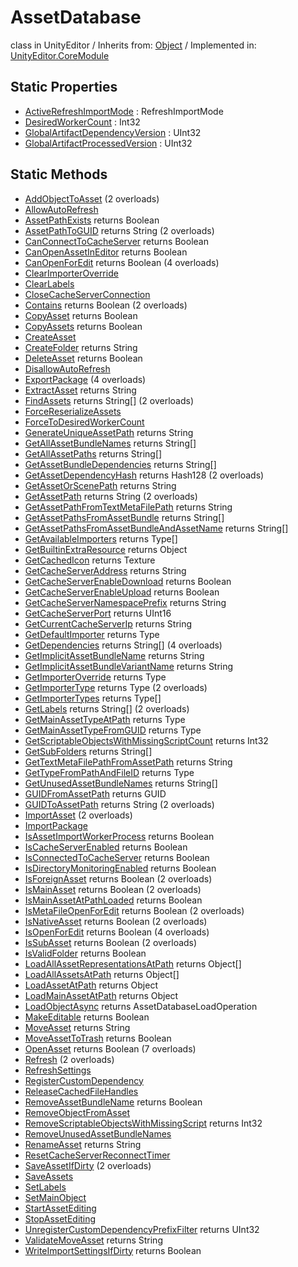 # AssetDatabase
class in UnityEditor
 / Inherits from: <a href="https://docs.unity3d.com/6000.0/Documentation/ScriptReference/Object.html" target="_blank">Object</a> / Implemented in: <a href="https://docs.unity3d.com/6000.0/Documentation/ScriptReference/UnityEditor.CoreModule.html" target="_blank">UnityEditor.CoreModule</a>
## Static Properties
- <a href="https://docs.unity3d.com/6000.0/Documentation/ScriptReference/AssetDatabase-ActiveRefreshImportMode.html" target="_blank">ActiveRefreshImportMode</a> : RefreshImportMode
- <a href="https://docs.unity3d.com/6000.0/Documentation/ScriptReference/AssetDatabase-DesiredWorkerCount.html" target="_blank">DesiredWorkerCount</a> : Int32
- <a href="https://docs.unity3d.com/6000.0/Documentation/ScriptReference/AssetDatabase-GlobalArtifactDependencyVersion.html" target="_blank">GlobalArtifactDependencyVersion</a> : UInt32
- <a href="https://docs.unity3d.com/6000.0/Documentation/ScriptReference/AssetDatabase-GlobalArtifactProcessedVersion.html" target="_blank">GlobalArtifactProcessedVersion</a> : UInt32
## Static Methods
- <a href="https://docs.unity3d.com/6000.0/Documentation/ScriptReference/AssetDatabase.AddObjectToAsset.html" target="_blank">AddObjectToAsset</a> (2 overloads)
- <a href="https://docs.unity3d.com/6000.0/Documentation/ScriptReference/AssetDatabase.AllowAutoRefresh.html" target="_blank">AllowAutoRefresh</a>
- <a href="https://docs.unity3d.com/6000.0/Documentation/ScriptReference/AssetDatabase.AssetPathExists.html" target="_blank">AssetPathExists</a> returns Boolean
- <a href="https://docs.unity3d.com/6000.0/Documentation/ScriptReference/AssetDatabase.AssetPathToGUID.html" target="_blank">AssetPathToGUID</a> returns String (2 overloads)
- <a href="https://docs.unity3d.com/6000.0/Documentation/ScriptReference/AssetDatabase.CanConnectToCacheServer.html" target="_blank">CanConnectToCacheServer</a> returns Boolean
- <a href="https://docs.unity3d.com/6000.0/Documentation/ScriptReference/AssetDatabase.CanOpenAssetInEditor.html" target="_blank">CanOpenAssetInEditor</a> returns Boolean
- <a href="https://docs.unity3d.com/6000.0/Documentation/ScriptReference/AssetDatabase.CanOpenForEdit.html" target="_blank">CanOpenForEdit</a> returns Boolean (4 overloads)
- <a href="https://docs.unity3d.com/6000.0/Documentation/ScriptReference/AssetDatabase.ClearImporterOverride.html" target="_blank">ClearImporterOverride</a>
- <a href="https://docs.unity3d.com/6000.0/Documentation/ScriptReference/AssetDatabase.ClearLabels.html" target="_blank">ClearLabels</a>
- <a href="https://docs.unity3d.com/6000.0/Documentation/ScriptReference/AssetDatabase.CloseCacheServerConnection.html" target="_blank">CloseCacheServerConnection</a>
- <a href="https://docs.unity3d.com/6000.0/Documentation/ScriptReference/AssetDatabase.Contains.html" target="_blank">Contains</a> returns Boolean (2 overloads)
- <a href="https://docs.unity3d.com/6000.0/Documentation/ScriptReference/AssetDatabase.CopyAsset.html" target="_blank">CopyAsset</a> returns Boolean
- <a href="https://docs.unity3d.com/6000.0/Documentation/ScriptReference/AssetDatabase.CopyAssets.html" target="_blank">CopyAssets</a> returns Boolean
- <a href="https://docs.unity3d.com/6000.0/Documentation/ScriptReference/AssetDatabase.CreateAsset.html" target="_blank">CreateAsset</a>
- <a href="https://docs.unity3d.com/6000.0/Documentation/ScriptReference/AssetDatabase.CreateFolder.html" target="_blank">CreateFolder</a> returns String
- <a href="https://docs.unity3d.com/6000.0/Documentation/ScriptReference/AssetDatabase.DeleteAsset.html" target="_blank">DeleteAsset</a> returns Boolean
- <a href="https://docs.unity3d.com/6000.0/Documentation/ScriptReference/AssetDatabase.DisallowAutoRefresh.html" target="_blank">DisallowAutoRefresh</a>
- <a href="https://docs.unity3d.com/6000.0/Documentation/ScriptReference/AssetDatabase.ExportPackage.html" target="_blank">ExportPackage</a> (4 overloads)
- <a href="https://docs.unity3d.com/6000.0/Documentation/ScriptReference/AssetDatabase.ExtractAsset.html" target="_blank">ExtractAsset</a> returns String
- <a href="https://docs.unity3d.com/6000.0/Documentation/ScriptReference/AssetDatabase.FindAssets.html" target="_blank">FindAssets</a> returns String[] (2 overloads)
- <a href="https://docs.unity3d.com/6000.0/Documentation/ScriptReference/AssetDatabase.ForceReserializeAssets.html" target="_blank">ForceReserializeAssets</a>
- <a href="https://docs.unity3d.com/6000.0/Documentation/ScriptReference/AssetDatabase.ForceToDesiredWorkerCount.html" target="_blank">ForceToDesiredWorkerCount</a>
- <a href="https://docs.unity3d.com/6000.0/Documentation/ScriptReference/AssetDatabase.GenerateUniqueAssetPath.html" target="_blank">GenerateUniqueAssetPath</a> returns String
- <a href="https://docs.unity3d.com/6000.0/Documentation/ScriptReference/AssetDatabase.GetAllAssetBundleNames.html" target="_blank">GetAllAssetBundleNames</a> returns String[]
- <a href="https://docs.unity3d.com/6000.0/Documentation/ScriptReference/AssetDatabase.GetAllAssetPaths.html" target="_blank">GetAllAssetPaths</a> returns String[]
- <a href="https://docs.unity3d.com/6000.0/Documentation/ScriptReference/AssetDatabase.GetAssetBundleDependencies.html" target="_blank">GetAssetBundleDependencies</a> returns String[]
- <a href="https://docs.unity3d.com/6000.0/Documentation/ScriptReference/AssetDatabase.GetAssetDependencyHash.html" target="_blank">GetAssetDependencyHash</a> returns Hash128 (2 overloads)
- <a href="https://docs.unity3d.com/6000.0/Documentation/ScriptReference/AssetDatabase.GetAssetOrScenePath.html" target="_blank">GetAssetOrScenePath</a> returns String
- <a href="https://docs.unity3d.com/6000.0/Documentation/ScriptReference/AssetDatabase.GetAssetPath.html" target="_blank">GetAssetPath</a> returns String (2 overloads)
- <a href="https://docs.unity3d.com/6000.0/Documentation/ScriptReference/AssetDatabase.GetAssetPathFromTextMetaFilePath.html" target="_blank">GetAssetPathFromTextMetaFilePath</a> returns String
- <a href="https://docs.unity3d.com/6000.0/Documentation/ScriptReference/AssetDatabase.GetAssetPathsFromAssetBundle.html" target="_blank">GetAssetPathsFromAssetBundle</a> returns String[]
- <a href="https://docs.unity3d.com/6000.0/Documentation/ScriptReference/AssetDatabase.GetAssetPathsFromAssetBundleAndAssetName.html" target="_blank">GetAssetPathsFromAssetBundleAndAssetName</a> returns String[]
- <a href="https://docs.unity3d.com/6000.0/Documentation/ScriptReference/AssetDatabase.GetAvailableImporters.html" target="_blank">GetAvailableImporters</a> returns Type[]
- <a href="https://docs.unity3d.com/6000.0/Documentation/ScriptReference/AssetDatabase.GetBuiltinExtraResource.html" target="_blank">GetBuiltinExtraResource</a> returns Object
- <a href="https://docs.unity3d.com/6000.0/Documentation/ScriptReference/AssetDatabase.GetCachedIcon.html" target="_blank">GetCachedIcon</a> returns Texture
- <a href="https://docs.unity3d.com/6000.0/Documentation/ScriptReference/AssetDatabase.GetCacheServerAddress.html" target="_blank">GetCacheServerAddress</a> returns String
- <a href="https://docs.unity3d.com/6000.0/Documentation/ScriptReference/AssetDatabase.GetCacheServerEnableDownload.html" target="_blank">GetCacheServerEnableDownload</a> returns Boolean
- <a href="https://docs.unity3d.com/6000.0/Documentation/ScriptReference/AssetDatabase.GetCacheServerEnableUpload.html" target="_blank">GetCacheServerEnableUpload</a> returns Boolean
- <a href="https://docs.unity3d.com/6000.0/Documentation/ScriptReference/AssetDatabase.GetCacheServerNamespacePrefix.html" target="_blank">GetCacheServerNamespacePrefix</a> returns String
- <a href="https://docs.unity3d.com/6000.0/Documentation/ScriptReference/AssetDatabase.GetCacheServerPort.html" target="_blank">GetCacheServerPort</a> returns UInt16
- <a href="https://docs.unity3d.com/6000.0/Documentation/ScriptReference/AssetDatabase.GetCurrentCacheServerIp.html" target="_blank">GetCurrentCacheServerIp</a> returns String
- <a href="https://docs.unity3d.com/6000.0/Documentation/ScriptReference/AssetDatabase.GetDefaultImporter.html" target="_blank">GetDefaultImporter</a> returns Type
- <a href="https://docs.unity3d.com/6000.0/Documentation/ScriptReference/AssetDatabase.GetDependencies.html" target="_blank">GetDependencies</a> returns String[] (4 overloads)
- <a href="https://docs.unity3d.com/6000.0/Documentation/ScriptReference/AssetDatabase.GetImplicitAssetBundleName.html" target="_blank">GetImplicitAssetBundleName</a> returns String
- <a href="https://docs.unity3d.com/6000.0/Documentation/ScriptReference/AssetDatabase.GetImplicitAssetBundleVariantName.html" target="_blank">GetImplicitAssetBundleVariantName</a> returns String
- <a href="https://docs.unity3d.com/6000.0/Documentation/ScriptReference/AssetDatabase.GetImporterOverride.html" target="_blank">GetImporterOverride</a> returns Type
- <a href="https://docs.unity3d.com/6000.0/Documentation/ScriptReference/AssetDatabase.GetImporterType.html" target="_blank">GetImporterType</a> returns Type (2 overloads)
- <a href="https://docs.unity3d.com/6000.0/Documentation/ScriptReference/AssetDatabase.GetImporterTypes.html" target="_blank">GetImporterTypes</a> returns Type[]
- <a href="https://docs.unity3d.com/6000.0/Documentation/ScriptReference/AssetDatabase.GetLabels.html" target="_blank">GetLabels</a> returns String[] (2 overloads)
- <a href="https://docs.unity3d.com/6000.0/Documentation/ScriptReference/AssetDatabase.GetMainAssetTypeAtPath.html" target="_blank">GetMainAssetTypeAtPath</a> returns Type
- <a href="https://docs.unity3d.com/6000.0/Documentation/ScriptReference/AssetDatabase.GetMainAssetTypeFromGUID.html" target="_blank">GetMainAssetTypeFromGUID</a> returns Type
- <a href="https://docs.unity3d.com/6000.0/Documentation/ScriptReference/AssetDatabase.GetScriptableObjectsWithMissingScriptCount.html" target="_blank">GetScriptableObjectsWithMissingScriptCount</a> returns Int32
- <a href="https://docs.unity3d.com/6000.0/Documentation/ScriptReference/AssetDatabase.GetSubFolders.html" target="_blank">GetSubFolders</a> returns String[]
- <a href="https://docs.unity3d.com/6000.0/Documentation/ScriptReference/AssetDatabase.GetTextMetaFilePathFromAssetPath.html" target="_blank">GetTextMetaFilePathFromAssetPath</a> returns String
- <a href="https://docs.unity3d.com/6000.0/Documentation/ScriptReference/AssetDatabase.GetTypeFromPathAndFileID.html" target="_blank">GetTypeFromPathAndFileID</a> returns Type
- <a href="https://docs.unity3d.com/6000.0/Documentation/ScriptReference/AssetDatabase.GetUnusedAssetBundleNames.html" target="_blank">GetUnusedAssetBundleNames</a> returns String[]
- <a href="https://docs.unity3d.com/6000.0/Documentation/ScriptReference/AssetDatabase.GUIDFromAssetPath.html" target="_blank">GUIDFromAssetPath</a> returns GUID
- <a href="https://docs.unity3d.com/6000.0/Documentation/ScriptReference/AssetDatabase.GUIDToAssetPath.html" target="_blank">GUIDToAssetPath</a> returns String (2 overloads)
- <a href="https://docs.unity3d.com/6000.0/Documentation/ScriptReference/AssetDatabase.ImportAsset.html" target="_blank">ImportAsset</a> (2 overloads)
- <a href="https://docs.unity3d.com/6000.0/Documentation/ScriptReference/AssetDatabase.ImportPackage.html" target="_blank">ImportPackage</a>
- <a href="https://docs.unity3d.com/6000.0/Documentation/ScriptReference/AssetDatabase.IsAssetImportWorkerProcess.html" target="_blank">IsAssetImportWorkerProcess</a> returns Boolean
- <a href="https://docs.unity3d.com/6000.0/Documentation/ScriptReference/AssetDatabase.IsCacheServerEnabled.html" target="_blank">IsCacheServerEnabled</a> returns Boolean
- <a href="https://docs.unity3d.com/6000.0/Documentation/ScriptReference/AssetDatabase.IsConnectedToCacheServer.html" target="_blank">IsConnectedToCacheServer</a> returns Boolean
- <a href="https://docs.unity3d.com/6000.0/Documentation/ScriptReference/AssetDatabase.IsDirectoryMonitoringEnabled.html" target="_blank">IsDirectoryMonitoringEnabled</a> returns Boolean
- <a href="https://docs.unity3d.com/6000.0/Documentation/ScriptReference/AssetDatabase.IsForeignAsset.html" target="_blank">IsForeignAsset</a> returns Boolean (2 overloads)
- <a href="https://docs.unity3d.com/6000.0/Documentation/ScriptReference/AssetDatabase.IsMainAsset.html" target="_blank">IsMainAsset</a> returns Boolean (2 overloads)
- <a href="https://docs.unity3d.com/6000.0/Documentation/ScriptReference/AssetDatabase.IsMainAssetAtPathLoaded.html" target="_blank">IsMainAssetAtPathLoaded</a> returns Boolean
- <a href="https://docs.unity3d.com/6000.0/Documentation/ScriptReference/AssetDatabase.IsMetaFileOpenForEdit.html" target="_blank">IsMetaFileOpenForEdit</a> returns Boolean (2 overloads)
- <a href="https://docs.unity3d.com/6000.0/Documentation/ScriptReference/AssetDatabase.IsNativeAsset.html" target="_blank">IsNativeAsset</a> returns Boolean (2 overloads)
- <a href="https://docs.unity3d.com/6000.0/Documentation/ScriptReference/AssetDatabase.IsOpenForEdit.html" target="_blank">IsOpenForEdit</a> returns Boolean (4 overloads)
- <a href="https://docs.unity3d.com/6000.0/Documentation/ScriptReference/AssetDatabase.IsSubAsset.html" target="_blank">IsSubAsset</a> returns Boolean (2 overloads)
- <a href="https://docs.unity3d.com/6000.0/Documentation/ScriptReference/AssetDatabase.IsValidFolder.html" target="_blank">IsValidFolder</a> returns Boolean
- <a href="https://docs.unity3d.com/6000.0/Documentation/ScriptReference/AssetDatabase.LoadAllAssetRepresentationsAtPath.html" target="_blank">LoadAllAssetRepresentationsAtPath</a> returns Object[]
- <a href="https://docs.unity3d.com/6000.0/Documentation/ScriptReference/AssetDatabase.LoadAllAssetsAtPath.html" target="_blank">LoadAllAssetsAtPath</a> returns Object[]
- <a href="https://docs.unity3d.com/6000.0/Documentation/ScriptReference/AssetDatabase.LoadAssetAtPath.html" target="_blank">LoadAssetAtPath</a> returns Object
- <a href="https://docs.unity3d.com/6000.0/Documentation/ScriptReference/AssetDatabase.LoadMainAssetAtPath.html" target="_blank">LoadMainAssetAtPath</a> returns Object
- <a href="https://docs.unity3d.com/6000.0/Documentation/ScriptReference/AssetDatabase.LoadObjectAsync.html" target="_blank">LoadObjectAsync</a> returns AssetDatabaseLoadOperation
- <a href="https://docs.unity3d.com/6000.0/Documentation/ScriptReference/AssetDatabase.MakeEditable.html" target="_blank">MakeEditable</a> returns Boolean
- <a href="https://docs.unity3d.com/6000.0/Documentation/ScriptReference/AssetDatabase.MoveAsset.html" target="_blank">MoveAsset</a> returns String
- <a href="https://docs.unity3d.com/6000.0/Documentation/ScriptReference/AssetDatabase.MoveAssetToTrash.html" target="_blank">MoveAssetToTrash</a> returns Boolean
- <a href="https://docs.unity3d.com/6000.0/Documentation/ScriptReference/AssetDatabase.OpenAsset.html" target="_blank">OpenAsset</a> returns Boolean (7 overloads)
- <a href="https://docs.unity3d.com/6000.0/Documentation/ScriptReference/AssetDatabase.Refresh.html" target="_blank">Refresh</a> (2 overloads)
- <a href="https://docs.unity3d.com/6000.0/Documentation/ScriptReference/AssetDatabase.RefreshSettings.html" target="_blank">RefreshSettings</a>
- <a href="https://docs.unity3d.com/6000.0/Documentation/ScriptReference/AssetDatabase.RegisterCustomDependency.html" target="_blank">RegisterCustomDependency</a>
- <a href="https://docs.unity3d.com/6000.0/Documentation/ScriptReference/AssetDatabase.ReleaseCachedFileHandles.html" target="_blank">ReleaseCachedFileHandles</a>
- <a href="https://docs.unity3d.com/6000.0/Documentation/ScriptReference/AssetDatabase.RemoveAssetBundleName.html" target="_blank">RemoveAssetBundleName</a> returns Boolean
- <a href="https://docs.unity3d.com/6000.0/Documentation/ScriptReference/AssetDatabase.RemoveObjectFromAsset.html" target="_blank">RemoveObjectFromAsset</a>
- <a href="https://docs.unity3d.com/6000.0/Documentation/ScriptReference/AssetDatabase.RemoveScriptableObjectsWithMissingScript.html" target="_blank">RemoveScriptableObjectsWithMissingScript</a> returns Int32
- <a href="https://docs.unity3d.com/6000.0/Documentation/ScriptReference/AssetDatabase.RemoveUnusedAssetBundleNames.html" target="_blank">RemoveUnusedAssetBundleNames</a>
- <a href="https://docs.unity3d.com/6000.0/Documentation/ScriptReference/AssetDatabase.RenameAsset.html" target="_blank">RenameAsset</a> returns String
- <a href="https://docs.unity3d.com/6000.0/Documentation/ScriptReference/AssetDatabase.ResetCacheServerReconnectTimer.html" target="_blank">ResetCacheServerReconnectTimer</a>
- <a href="https://docs.unity3d.com/6000.0/Documentation/ScriptReference/AssetDatabase.SaveAssetIfDirty.html" target="_blank">SaveAssetIfDirty</a> (2 overloads)
- <a href="https://docs.unity3d.com/6000.0/Documentation/ScriptReference/AssetDatabase.SaveAssets.html" target="_blank">SaveAssets</a>
- <a href="https://docs.unity3d.com/6000.0/Documentation/ScriptReference/AssetDatabase.SetLabels.html" target="_blank">SetLabels</a>
- <a href="https://docs.unity3d.com/6000.0/Documentation/ScriptReference/AssetDatabase.SetMainObject.html" target="_blank">SetMainObject</a>
- <a href="https://docs.unity3d.com/6000.0/Documentation/ScriptReference/AssetDatabase.StartAssetEditing.html" target="_blank">StartAssetEditing</a>
- <a href="https://docs.unity3d.com/6000.0/Documentation/ScriptReference/AssetDatabase.StopAssetEditing.html" target="_blank">StopAssetEditing</a>
- <a href="https://docs.unity3d.com/6000.0/Documentation/ScriptReference/AssetDatabase.UnregisterCustomDependencyPrefixFilter.html" target="_blank">UnregisterCustomDependencyPrefixFilter</a> returns UInt32
- <a href="https://docs.unity3d.com/6000.0/Documentation/ScriptReference/AssetDatabase.ValidateMoveAsset.html" target="_blank">ValidateMoveAsset</a> returns String
- <a href="https://docs.unity3d.com/6000.0/Documentation/ScriptReference/AssetDatabase.WriteImportSettingsIfDirty.html" target="_blank">WriteImportSettingsIfDirty</a> returns Boolean
